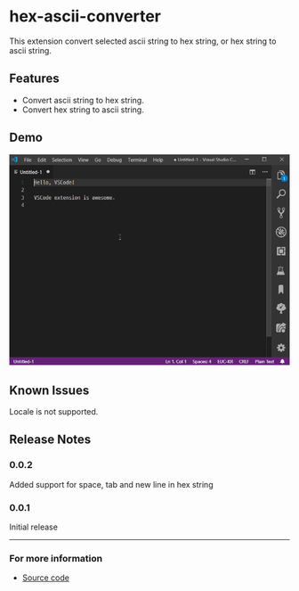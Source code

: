 # hex-ascii-converter

This extension convert selected ascii string to hex string, or hex string to ascii string.

## Features

- Convert ascii string to hex string.
- Convert hex string to ascii string.

## Demo

![demo](https://raw.githubusercontent.com/yrpark99/hex-ascii-converter/master/images/demo.gif)

## Known Issues

Locale is not supported.

## Release Notes

### 0.0.2

Added support for space, tab and new line in hex string

### 0.0.1

Initial release

-----------------------------------------------------------------------------------------------------------

### For more information

* [Source code](https://github.com/yrpark99/hex-ascii-converter)
